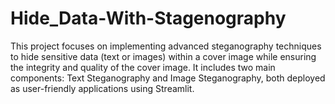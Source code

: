 # Hide_Data-With-Stagenography
This project focuses on implementing advanced steganography techniques to hide sensitive data (text or images) within a cover image while ensuring the integrity and quality of the cover image. It includes two main components: Text Steganography and Image Steganography, both deployed as user-friendly applications using Streamlit.
